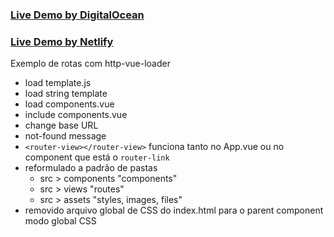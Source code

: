 ### [Live Demo by DigitalOcean](https://vuejs.geraldox.com/)

### [Live Demo by Netlify](https://vuejs2-cdn-loader-router.netlify.app/)

Exemplo de rotas com http-vue-loader

- load template.js
- load string template
- load components.vue
- include components.vue
- change base URL
- not-found message
- `<router-view></router-view>` funciona tanto no App.vue ou no component que está o `router-link`
- reformulado a padrão de pastas
  - src > components "components"
  - src > views "routes"
  - src > assets "styles, images, files"
- removido arquivo global de CSS do index.html para o parent component modo global CSS
